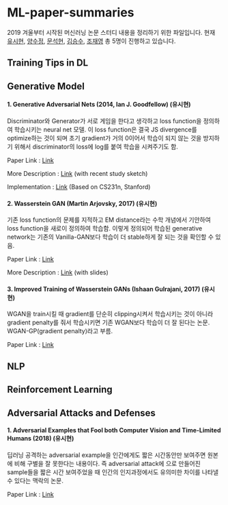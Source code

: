 # ML-paper-summaries

2019 겨울부터 시작된 머신러닝 논문 스터디 내용을 정리하기 위한 파일입니다. 현재 [유시현](sihyun-yu.gihtub.io), [양수정](https://github.com/SoojungYang), [문석현](https://github.com/mseok), [김승수](https://github.com/SeungsuKim), [조재영](https://github.com/heartcored98) 총 5명이 진행하고 있습니다. 

## Training Tips in DL

## Generative Model 
#### 1. Generative Adversarial Nets (2014, Ian J. Goodfellow) (유시현)
Discriminator와 Generator가 서로 게임을 한다고 생각하고 loss function을 정의하여 학습시키는 neural net 모델. 이 loss function은 결국 JS divergence를 optimize하는 것이 되며 초기 gradient가 거의 0이어서 학습이 되지 않는 것을 방지하기 위해서 discriminator의 loss에 log를 붙여 학습을 시켜주기도 함.

Paper Link : [Link](https://arxiv.org/pdf/1406.2661.pdf)

More Description : [Link](https://sihyun-yu.github.io/2018/12/17/GAN1/) (with recent study sketch)

Implementation : [Link](https://github.com/sihyun-yu/GANs-implementation) (Based on CS231n, Stanford)

#### 2. Wasserstein GAN (Martin Arjovsky, 2017) (유시현)

기존 loss function의 문제를 지적하고 EM distance라는 수학 개념에서 기안하여 loss function을 새로이 정의하여 학습함. 이렇게 정의되어 학습된 generative network는 기존의 Vanilla-GAN보다 학습이 더 stable하게 잘 되는 것을 확인할 수 있음.

Paper Link : [Link](https://arxiv.org/pdf/1701.07875.pdf)

More Description : [Link](https://drive.google.com/drive/folders/1YIeiKe-I_S6skd3pat7PgIp2XRzMOTAD) (with slides)

#### 3. Improved Training of Wasserstein GANs (Ishaan Gulrajani, 2017) (유시현)

WGAN을 train시킬 때 gradient를 단순히 clipping시켜서 학습시키는 것이 아니라 gradient penalty를 줘서 학습시키면 기존 WGAN보다 학습이 더 잘 된다는 논문. WGAN-GP(gradient penalty)라고 부름.

Paper Link : [Link](https://arxiv.org/pdf/1704.00028.pdf)

## NLP

## Reinforcement Learning

## Adversarial Attacks and Defenses

#### 1. Adversarial Examples that Fool both Computer Vision and Time-Limited Humans (2018) (유시현)

딥러닝 공격하는 adversarial example을 인간에게도 짧은 시간동안만 보여주면 원본에 비해 구별을 잘 못한다는 내용이다. 즉 adversarial attack에 으로 만들어진 sample들을 짧은 시간 보여주었을 때 인간의 인지과정에서도 유의미한 차이를 나타낼 수 있다는 맥락의 논문. 

Paper Link : [Link](https://arxiv.org/pdf/1802.08195.pdf)

